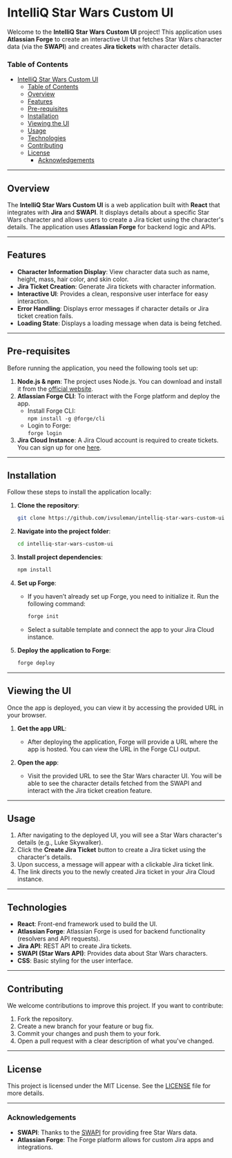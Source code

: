 # IntelliQ Star Wars Custom UI

Welcome to the **IntelliQ Star Wars Custom UI** project! This application uses **Atlassian Forge** to create an interactive UI that fetches Star Wars character data (via the **SWAPI**) and creates **Jira tickets** with character details.

### Table of Contents

- [IntelliQ Star Wars Custom UI](#intelliq-star-wars-custom-ui)
    - [Table of Contents](#table-of-contents)
  - [Overview](#overview)
  - [Features](#features)
  - [Pre-requisites](#pre-requisites)
  - [Installation](#installation)
  - [Viewing the UI](#viewing-the-ui)
  - [Usage](#usage)
  - [Technologies](#technologies)
  - [Contributing](#contributing)
  - [License](#license)
    - [Acknowledgements](#acknowledgements)

---

## Overview

The **IntelliQ Star Wars Custom UI** is a web application built with **React** that integrates with **Jira** and **SWAPI**. It displays details about a specific Star Wars character and allows users to create a Jira ticket using the character's details. The application uses **Atlassian Forge** for backend logic and APIs.

---

## Features

- **Character Information Display**: View character data such as name, height, mass, hair color, and skin color.
- **Jira Ticket Creation**: Generate Jira tickets with character information.
- **Interactive UI**: Provides a clean, responsive user interface for easy interaction.
- **Error Handling**: Displays error messages if character details or Jira ticket creation fails.
- **Loading State**: Displays a loading message when data is being fetched.

---

## Pre-requisites

Before running the application, you need the following tools set up:

1. **Node.js & npm**: The project uses Node.js. You can download and install it from the [official website](https://nodejs.org/).
2. **Atlassian Forge CLI**: To interact with the Forge platform and deploy the app.
   - Install Forge CLI:  
     `npm install -g @forge/cli`
   - Login to Forge:  
     `forge login`
3. **Jira Cloud Instance**: A Jira Cloud account is required to create tickets. You can sign up for one [here](https://www.atlassian.com/software/jira).

---

## Installation

Follow these steps to install the application locally:

1. **Clone the repository**:

   ```bash
   git clone https://github.com/ivsuleman/intelliq-star-wars-custom-ui.git
   ```

2. **Navigate into the project folder**:

   ```bash
   cd intelliq-star-wars-custom-ui
   ```

3. **Install project dependencies**:

   ```bash
   npm install
   ```

4. **Set up Forge**:

   - If you haven’t already set up Forge, you need to initialize it. Run the following command:

     ```bash
     forge init
     ```

   - Select a suitable template and connect the app to your Jira Cloud instance.

5. **Deploy the application to Forge**:

   ```bash
   forge deploy
   ```

---

## Viewing the UI

Once the app is deployed, you can view it by accessing the provided URL in your browser.

1. **Get the app URL**:

   - After deploying the application, Forge will provide a URL where the app is hosted. You can view the URL in the Forge CLI output.

2. **Open the app**:
   - Visit the provided URL to see the Star Wars character UI. You will be able to see the character details fetched from the SWAPI and interact with the Jira ticket creation feature.

---

## Usage

1. After navigating to the deployed UI, you will see a Star Wars character's details (e.g., Luke Skywalker).
2. Click the **Create Jira Ticket** button to create a Jira ticket using the character's details.
3. Upon success, a message will appear with a clickable Jira ticket link.
4. The link directs you to the newly created Jira ticket in your Jira Cloud instance.

---

## Technologies

- **React**: Front-end framework used to build the UI.
- **Atlassian Forge**: Atlassian Forge is used for backend functionality (resolvers and API requests).
- **Jira API**: REST API to create Jira tickets.
- **SWAPI (Star Wars API)**: Provides data about Star Wars characters.
- **CSS**: Basic styling for the user interface.

---

## Contributing

We welcome contributions to improve this project. If you want to contribute:

1. Fork the repository.
2. Create a new branch for your feature or bug fix.
3. Commit your changes and push them to your fork.
4. Open a pull request with a clear description of what you've changed.

---

## License

This project is licensed under the MIT License. See the [LICENSE](LICENSE) file for more details.

---

### Acknowledgements

- **SWAPI**: Thanks to the [SWAPI](https://swapi.dev/) for providing free Star Wars data.
- **Atlassian Forge**: The Forge platform allows for custom Jira apps and integrations.
